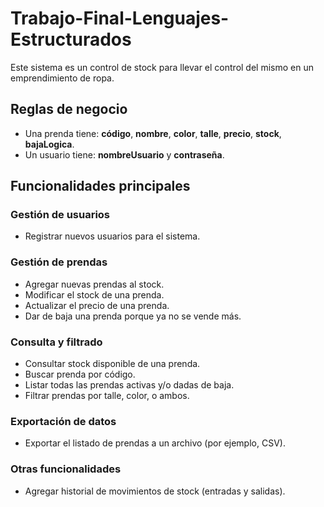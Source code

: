 
# Trabajo-Final-Lenguajes-Estructurados

Este sistema es un control de stock para llevar el control del mismo en un emprendimiento de ropa.

## Reglas de negocio

- Una prenda tiene: **código**, **nombre**, **color**, **talle**, **precio**, **stock**, **bajaLogica**.
- Un usuario tiene: **nombreUsuario** y **contraseña**.

## Funcionalidades principales

### Gestión de usuarios

- Registrar nuevos usuarios para el sistema.

### Gestión de prendas

- Agregar nuevas prendas al stock.
- Modificar el stock de una prenda.
- Actualizar el precio de una prenda.
- Dar de baja una prenda porque ya no se vende más.

### Consulta y filtrado

- Consultar stock disponible de una prenda.
- Buscar prenda por código.
- Listar todas las prendas activas y/o dadas de baja.
- Filtrar prendas por talle, color, o ambos.

### Exportación de datos

- Exportar el listado de prendas a un archivo (por ejemplo, CSV).

### Otras funcionalidades

- Agregar historial de movimientos de stock (entradas y salidas).

